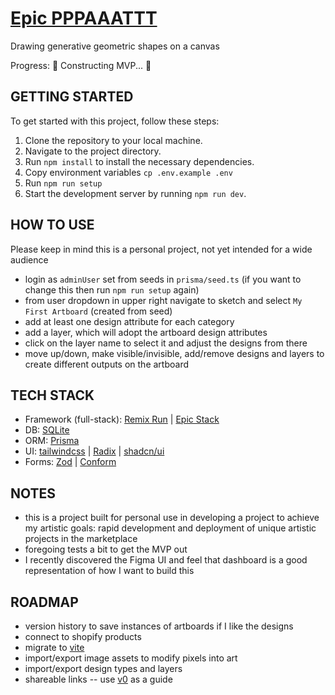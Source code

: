 # [Epic PPPAAATTT](https://github.com/goodeats/epic-pppaaattt)

Drawing generative geometric shapes on a canvas

Progress: 🚧 Constructing MVP... 🚧

## GETTING STARTED

To get started with this project, follow these steps:

1. Clone the repository to your local machine.
2. Navigate to the project directory.
3. Run `npm install` to install the necessary dependencies.
4. Copy environment variables `cp .env.example .env`
5. Run `npm run setup`
6. Start the development server by running `npm run dev`.

## HOW TO USE

Please keep in mind this is a personal project, not yet intended for a wide audience

- login as `adminUser` set from seeds in `prisma/seed.ts` (if you want to change this then run `npm run setup` again)
- from user dropdown in upper right navigate to sketch and select `My First Artboard` (created from seed)
- add at least one design attribute for each category
- add a layer, which will adopt the artboard design attributes
- click on the layer name to select it and adjust the designs from there
- move up/down, make visible/invisible, add/remove designs and layers to create different outputs on the artboard

## TECH STACK

- Framework (full-stack): [Remix Run](https://remix.run/) | [Epic Stack](https://github.com/epicweb-dev/epic-stack)
- DB: [SQLite](https://www.sqlite.org/index.html)
- ORM: [Prisma](https://www.prisma.io/)
- UI: [tailwindcss](https://tailwindcss.com/) | [Radix](https://www.radix-ui.com/) | [shadcn/ui](https://ui.shadcn.com/)
- Forms: [Zod](https://zod.dev/) | [Conform](https://conform.guide/)

## NOTES

- this is a project built for personal use in developing a project to achieve my artistic goals: rapid development and deployment of unique artistic projects in the marketplace
- foregoing tests a bit to get the MVP out
- I recently discovered the Figma UI and feel that dashboard is a good representation of how I want to build this

## ROADMAP

- version history to save instances of artboards if I like the designs
- connect to shopify products
- migrate to [vite](https://remix.run/blog/remix-heart-vite)
- import/export image assets to modify pixels into art
- import/export design types and layers
- shareable links -- use [v0](v0.dev) as a guide
